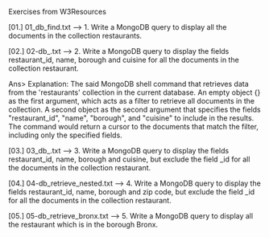 Exercises from W3Resources


[01.]  01_db_find.txt  --> 1. Write a MongoDB query to display all the documents in the collection restaurants.

[02.]  02-db_.txt      --> 2. Write a MongoDB query to display the fields restaurant_id, name, borough and cuisine for all the documents in the collection restaurant.

Ans> Explanation:
The said MongoDB shell command that retrieves data from the 'restaurants' collection in the current  database.
An empty object {} as the first argument, which acts as a filter to retrieve all documents in the collection.
A second object as the second argument that specifies the fields "restaurant_id", "name", "borough", and "cuisine" to include in the results.
The command would return a cursor to the documents that match the filter, including only the specified fields.


[03.]  03_db_.txt      --> 3. Write a MongoDB query to display the fields restaurant_id, name, borough and cuisine, but exclude the field _id for all the documents in the collection restaurant.

[04.]  04-db_retrieve_nested.txt --> 4. Write a MongoDB query to display the fields restaurant_id, name, borough and zip code, but exclude the field _id for all the documents in the collection restaurant.

[05.]  05-db_retrieve_bronx.txt  --> 5. Write a MongoDB query to display all the restaurant which is in the borough Bronx.
